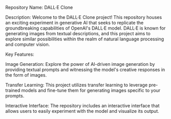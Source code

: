 Repository Name: DALL·E Clone

Description:
Welcome to the DALL·E Clone project! This repository houses an exciting experiment in generative AI that seeks to replicate the groundbreaking capabilities of OpenAI's DALL·E model. DALL·E is known for generating images from textual descriptions, and this project aims to explore similar possibilities within the realm of natural language processing and computer vision.

Key Features:

Image Generation: Explore the power of AI-driven image generation by providing textual prompts and witnessing the model's creative responses in the form of images.

Transfer Learning: This project utilizes transfer learning to leverage pre-trained models and fine-tune them for generating images specific to your prompts.

Interactive Interface: The repository includes an interactive interface that allows users to easily experiment with the model and visualize its output.

